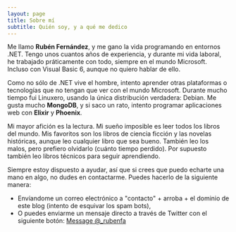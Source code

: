 ```yaml
---
layout: page
title: Sobre mí
subtitle: Quién soy, y a qué me dedico
---
```


Me llamo **Rubén Fernández**, y me gano la vida programando en entornos .NET. Tengo unos cuantos años de experiencia, y durante mi vida laboral, he trabajado práticamente con todo, siempre en el mundo Microsoft. Incluso con Visual Basic 6, aunque no quiero hablar de ello. 

Como no sólo de .NET vive el hombre, intento aprender otras plataformas o tecnologías que no tengan que ver con el mundo Microsoft. Durante mucho tiempo fui Linuxero, usando la única distribución verdadera: Debian. Me gusta mucho **MongoDB**, y si 
saco un rato, intento programar aplicaciones web con **Elixir** y **Phoenix**.

Mi mayor afición es la lectura. Mi sueño imposible es leer todos los libros del mundo. Mis favoritos son los libros de ciencia ficción y las novelas históricas, aunque leo cualquier libro que sea bueno. También leo los malos, pero prefiero olvidarlo (cuánto tiempo perdido). Por supuesto también leo libros técnicos para seguir aprendiendo.

Siempre estoy dispuesto a ayudar, así que si crees que puedo echarte una mano en algo, no dudes en contactarme. Puedes hacerlo de la siguiente manera:

* Envíandome un correo electrónico a "contacto" + arroba + el dominio de este blog (intento de esquivar los spam bots),
* O puedes enviarme un mensaje directo a través de Twitter con el siguiente botón: <a href="https://twitter.com/messages/compose?recipient_id=749179032" class="twitter-dm-button" data-size="large" data-lang="es" data-screen-name="_rubenfa" data-show-count="false">Message @_rubenfa</a><script async src="//platform.twitter.com/widgets.js" charset="utf-8"></script>

